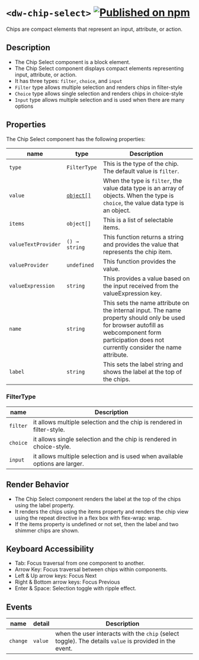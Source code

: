 # `<dw-chip-select>` [![Published on npm](https://img.shields.io/npm/v/@dreamworld/dw-chip-select.svg)](https://www.npmjs.com/package/@dreamworld/dw-chip-select)

Chips are compact elements that represent an input, attribute, or action.

## Description

- The Chip Select component is a block element.
- The Chip Select component displays compact elements representing input, attribute, or action.
- It has three types: `filter`, `choice`, and `input`
- `Filter` type allows multiple selection and renders chips in filter-style
- `Choice` type allows single selection and renders chips in choice-style
- `Input` type allows multiple selection and is used when there are many options

## Properties

The Chip Select component has the following properties:

| name                | type                      | Description                                                                                                                                                                                       |
| ------------------- | ------------------------- | ------------------------------------------------------------------------------------------------------------------------------------------------------------------------------------------------- |
| `type`              | `FilterType`              | This is the type of the chip. The default value is `filter`.                                                                                                                                      |
| `value`             | [`object[]`](#filtertype) | When the type is `filter`, the value data type is an array of objects. When the type is `choice`, the value data type is an object.                                                               |
| `items`             | `object[]`                | This is a list of selectable items.                                                                                                                                                               |
| `valueTextProvider` | `() → string`             | This function returns a string and provides the value that represents the chip item.                                                                                                              |
| `valueProvider`     | `undefined`               | This function provides the value.                                                                                                                                                                 |
| `valueExpression`   | `string`                  | This provides a value based on the input received from the valueExpression key.                                                                                                                   |
| `name`              | `string`                  | This sets the name attribute on the internal input. The name property should only be used for browser autofill as webcomponent form participation does not currently consider the name attribute. |
| `label`             | `string`                  | This sets the label string and shows the label at the top of the chips.                                                                                                                           |

### FilterType

| name     | Description                                                                 |
| -------- | --------------------------------------------------------------------------- |
| `filter` | it allows multiple selection and the chip is rendered in filter-style.      |
| `choice` | it allows single selection and the chip is rendered in choice-style.        |
| `input`  | it allows multiple selection and is used when available options are larger. |

## Render Behavior

- The Chip Select component renders the label at the top of the chips using the label property.
- It renders the chips using the items property and renders the chip view using the repeat directive in a flex box with flex-wrap: wrap.
- If the items property is undefined or not set, then the label and two shimmer chips are shown.

## Keyboard Accessibility

- Tab: Focus traversal from one component to another.
- Arrow Key: Focus traversal between chips within components.
- Left & Up arrow keys: Focus Next
- Right & Bottom arrow keys: Focus Previous
- Enter & Space: Selection toggle with ripple effect.

## Events

| name     | detail  | Description                                                                                            |
| -------- | ------- | ------------------------------------------------------------------------------------------------------ |
| `change` | `value` | when the user interacts with the `chip` (select toggle). The details `value` is provided in the event. |
